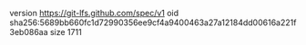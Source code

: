 version https://git-lfs.github.com/spec/v1
oid sha256:5689bb660fc1d72990356ee9cf4a9400463a27a12184dd00616a221f3eb086aa
size 1711
